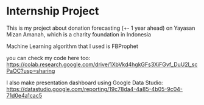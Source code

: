 # Internship Project
This is my project about donation forecasting (+- 1 year ahead) on Yayasan Mizan Amanah, which is a charity foundation in Indonesia

Machine Learning algorithm that I used is FBProphet

you can check my code here too: https://colab.research.google.com/drive/1XbVkd4hgkGFs3XiFGvf_DuU2l_scPaOC?usp=sharing

I also make presentation dashboard using Google Data Studio: https://datastudio.google.com/reporting/19c78da4-4a85-4b05-9c04-71d0e4a1cac5
